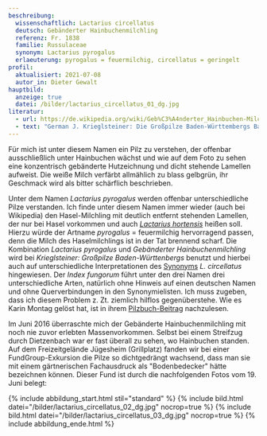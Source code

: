 ```yaml
---
beschreibung:
  wissenschaftlich: Lactarius circellatus
  deutsch: Gebänderter Hainbuchenmilchling
  referenz: Fr. 1838
  familie: Russulaceae
  synonym: Lactarius pyrogalus
  erlaeuterung: pyrogalus = feuermilchig, circellatus = geringelt
profil:
  aktualisiert: 2021-07-08
  autor_in: Dieter Gewalt
hauptbild:
  anzeige: true
  datei: /bilder/lactarius_circellatus_01_dg.jpg
literatur:
  - url: https://de.wikipedia.org/wiki/Geb%C3%A4nderter_Hainbuchen-Milchling
  - text: "German J. Krieglsteiner: Die Großpilze Baden-Württembergs Band 2, S. 399"
---
```

Für mich ist unter diesem Namen ein Pilz zu verstehen, der offenbar ausschließlich unter Hainbuchen wächst und wie auf dem Foto zu sehen eine konzentrisch gebänderte Hutzeichnung und dicht stehende Lamellen aufweist. Die weiße Milch verfärbt allmählich zu blass gelbgrün, ihr Geschmack wird als bitter schärflich beschrieben.  

Unter dem Namen *Lactarius pyrogalus* werden offenbar unterschiedliche Pilze verstanden. Ich finde unter diesem Namen immer wieder (auch bei Wikipedia) den Hasel-Milchling mit deutlich entfernt stehenden Lamellen, der nur bei Hasel vorkommen und auch *[Lactarius hortensis](/lactarius-hortensis-hasel-milchling)* heißen soll. Hierzu würde der Artname *pyrogalus* = feuermilchig hervorragend passen, denn die Milch des Haselmilchlings ist in der Tat brennend scharf. Die Kombination *Lactarius pyrogalus* und *Gebänderter Hainbuchenmilchling* wird bei *Krieglsteiner: Großpilze Baden-Württenbergs* benutzt und hierbei auch auf unterschiedliche Interpretationen des [Synonyms](Synonym "Glossar") *L. circellatus* hingewiesen. Der *Index fungorum* führt unter den drei Namen drei unterschiedliche Arten, natürlich ohne Hinweis auf einen deutschen Namen und ohne Querverbindungen in den Synonymielisten. Ich muss zugeben, dass ich diesem Problem z. Zt. ziemlich hilflos gegenüberstehe. Wie es Karin Montag gelöst hat, ist in ihrem [Pilzbuch-Beitrag](http://tintling.com/pilzbuch/arten/l/Lactarius_hortensis.html) nachzulesen. 

Im Juni 2016 überraschte mich der Gebänderte Hainbuchenmilchling mit noch nie zuvor erlebten Massenvorkommen. Selbst bei einem Streifzug durch Dietzenbach war er fast überall zu sehen, wo Hainbuchen standen. Auf dem Freizeitgelände Jügesheim (Grillplatz) fanden wir bei einer FundGroup-Exkursion die Pilze so dichtgedrängt wachsend, dass man sie mit einem gärtnerischen Fachausdruck als "Bodenbedecker" hätte bezeichnen können. Dieser Fund ist durch die nachfolgenden Fotos vom 19. Juni belegt:

{% include abbildung_start.html stil="standard" %}
{% include bild.html datei="/bilder/lactarius_circellatus_02_dg.jpg" nocrop=true %}
{% include bild.html datei="/bilder/lactarius_circellatus_03_dg.jpg" nocrop=true %}
{% include abbildung_ende.html %}